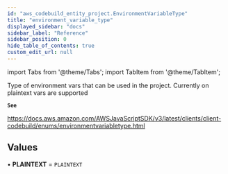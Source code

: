 ```yaml
---
id: "aws_codebuild_entity_project.EnvironmentVariableType"
title: "environment_variable_type"
displayed_sidebar: "docs"
sidebar_label: "Reference"
sidebar_position: 0
hide_table_of_contents: true
custom_edit_url: null
---
```


import Tabs from '@theme/Tabs';
import TabItem from '@theme/TabItem';

Type of environment vars that can be used in the project. Currently on plaintext vars are supported

**`See`**

https://docs.aws.amazon.com/AWSJavaScriptSDK/v3/latest/clients/client-codebuild/enums/environmentvariabletype.html

## Values

• **PLAINTEXT** = `PLAINTEXT`
